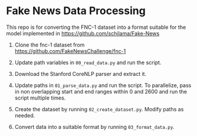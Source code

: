 # Fake News Data Processing

This repo is for converting the FNC-1 dataset into a format suitable for the model implemented in https://github.com/schilama/Fake-News

1. Clone the fnc-1 dataset from https://github.com/FakeNewsChallenge/fnc-1  

2. Update path variables in `00_read_data.py` and run the script.  

3. Download the Stanford CoreNLP parser and extract it. 

4. Update paths in `01_parse_data.py` and run the script. To parallelize, pass in non overlapping start and end ranges within 0 and 2600 and run the script multiple times.  

5. Create the dataset by running `02_create_dataset.py`. Modify paths as needed.  

6. Convert data into a suitable format by running `03_format_data.py`.
